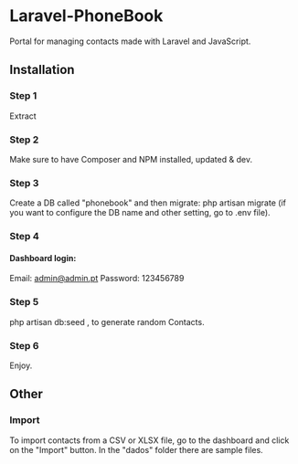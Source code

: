 # Laravel-PhoneBook
Portal for managing contacts made with Laravel and JavaScript.

## Installation
### Step 1
Extract
### Step 2
Make sure to have Composer and NPM installed, updated & dev.
### Step 3
Create a DB called "phonebook" and then migrate: php artisan migrate (if you want to configure the DB name and other setting, go to .env file).
### Step 4
#### Dashboard login:
Email: admin@admin.pt
Password: 123456789
### Step 5
php artisan db:seed , to generate random Contacts.
### Step 6
Enjoy.

## Other
### Import
To import contacts from a CSV or XLSX file, go to the dashboard and click on the "Import" button. In the "dados" folder there are sample files.
